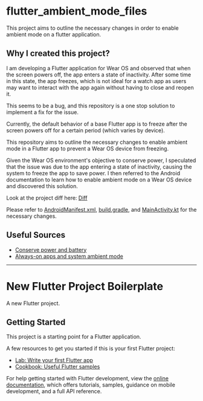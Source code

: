 # flutter_ambient_mode_files

This project aims to outline the necessary changes in order to enable ambient mode on a flutter application.

## Why I created this project?

I am developing a Flutter application for Wear OS and observed that when the screen powers off, the app enters a state of inactivity. After some time in this state, the app freezes, which is not ideal for a watch app as users may want to interact with the app again without having to close and reopen it.

This seems to be a bug, and this repository is a one stop solution to implement a fix for the issue.

Currently, the default behavior of a base Flutter app is to freeze after the screen powers off for a certain period (which varies by device).

This repository aims to outline the necessary changes to enable ambient mode in a Flutter app to prevent a Wear OS device from freezing.

Given the Wear OS environment's objective to conserve power, I speculated that the issue was due to the app entering a state of inactivity, causing the system to freeze the app to save power. I then referred to the Android documentation to learn how to enable ambient mode on a Wear OS device and discovered this solution.

Look at the project diff here: [Diff](https://github.com/CorbinIvon/flutter_ambient_mode_files/commit/c0423727527a84c3432c34d875fd39a657afc9c5)

Please refer to [AndroidManifest.xml](https://github.com/CorbinIvon/flutter_ambient_mode_files/blob/main/android/app/src/main/AndroidManifest.xml), [build.gradle](https://github.com/CorbinIvon/flutter_ambient_mode_files/blob/main/android/app/build.gradle), and [MainActivity.kt](https://github.com/CorbinIvon/flutter_ambient_mode_files/blob/main/android/app/src/main/kotlin/com/example/flutter_ambient_mode_files/MainActivity.kt) for the necessary changes.

## Useful Sources

- [Conserve power and battery](https://developer.android.com/training/wearables/apps/power)
- [Always-on apps and system ambient mode](https://developer.android.com/training/wearables/always-on)

---

# New Flutter Project Boilerplate

A new Flutter project.

## Getting Started

This project is a starting point for a Flutter application.

A few resources to get you started if this is your first Flutter project:

- [Lab: Write your first Flutter app](https://docs.flutter.dev/get-started/codelab)
- [Cookbook: Useful Flutter samples](https://docs.flutter.dev/cookbook)

For help getting started with Flutter development, view the
[online documentation](https://docs.flutter.dev/), which offers tutorials,
samples, guidance on mobile development, and a full API reference.

